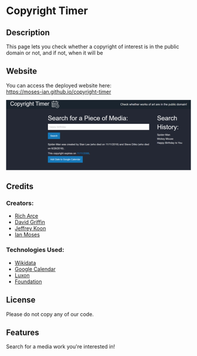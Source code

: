 # Copyright Timer

## Description

This page lets you check whether a copyright of interest is in the public domain or not, and if not, when it will be

## Website

You can access the deployed website here:
<br>
https://moses-ian.github.io/copyright-timer


![Website Screenshot](assets/images/website-screenshot.png)

## Credits

### Creators:
* [Rich Arce](https://github.com/raarce118)
* [David Griffin](https://github.com/DavidTJGriffin)
* [Jeffrey Koon](https://github.com/OfficialBeez)
* [Ian Moses](https://github.com/Moses-Ian)

### Technologies Used:
* [Wikidata](https://www.wikidata.org/wiki/Special:ApiSandbox)
* [Google Calendar](https://developers.google.com/calendar/api)
* [Luxon](https://moment.github.io/luxon/#/)
* [Foundation](https://get.foundation/sites/docs/index.html)

## License

Please do not copy any of our code.

## Features

Search for a media work you're interested in!

